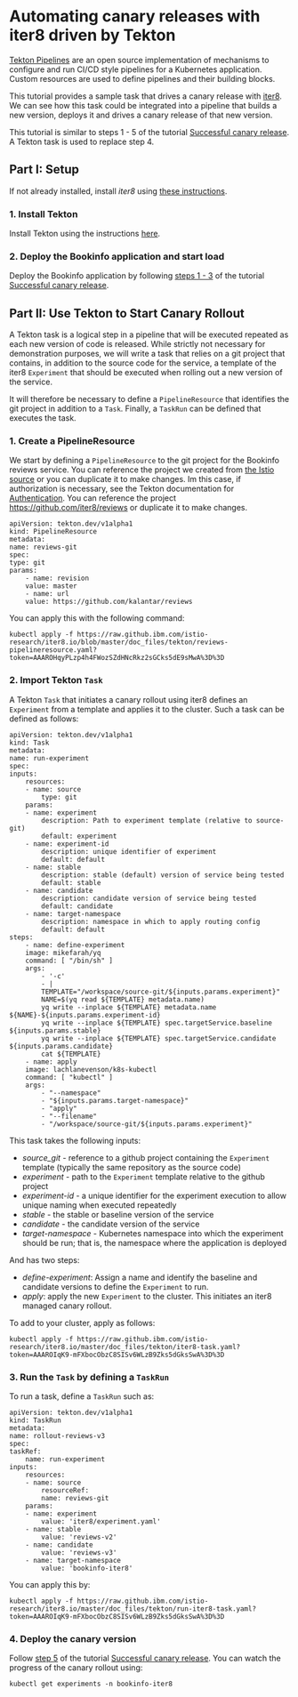 # Automating canary releases with iter8 driven by Tekton

[Tekton Pipelines](https://github.com/tektoncd/pipeline/tree/master/docs) are an open source implementation of mechanisms to configure and run CI/CD style pipelines for a Kubernetes application. Custom resources are used to define pipelines and their building blocks.

This tutorial provides a sample task that drives a canary release with [iter8](https://github.ibm.com/istio-research/iter8). We can see how this task could be integrated into a pipeline that builds a new version, deploys it and drives a canary release of that new version.

This tutorial is similar to steps 1 - 5 of the tutorial [Successful canary release](https://github.ibm.com/istio-research/iter8.io/blob/master/doc_files/iter8_bookinfo_istio.md#part-1-successful-canary-release-reviews-v2-to-reviews-v3). A Tekton task is used to replace step 4.

## Part I: Setup

If not already installed, install _iter8_ using [these instructions](https://github.ibm.com/istio-research/iter8.io/blob/master/doc_files/istio_install.md).

### 1. Install Tekton

Install Tekton using the instructions [here](https://github.com/tektoncd/pipeline/blob/master/docs/install.md).

### 2. Deploy the Bookinfo application and start load

Deploy the Bookinfo application by following [steps 1 - 3](https://github.ibm.com/istio-research/iter8.io/blob/master/doc_files/iter8_bookinfo_istio.md#1-deploy-the-bookinfo-application) of the tutorial [Successful canary release](https://github.ibm.com/istio-research/iter8.io/blob/master/doc_files/iter8_bookinfo_istio.md#part-1-successful-canary-release-reviews-v2-to-reviews-v3).

## Part II: Use Tekton to Start Canary Rollout

A Tekton task is a logical step in a pipeline that will be executed repeated as each new version of code is released. While strictly not necessary for demonstration purposes, we will write a task that relies on a git project that contains, in addition to the source code for the service, a template of the iter8 `Experiment` that should be executed when rolling out a new version of the service. 

It will therefore be necessary to define a `PipelineResource` that identifies the git project in addition to a `Task`. Finally, a `TaskRun` can be defined that executes the task.

### 1. Create a PipelineResource

We start by defining a `PipelineResource` to the git project for the Bookinfo reviews service. You can reference the project we created from [the Istio source](https://github.com/istio/istio/tree/master/samples/bookinfo/src/reviews) or you can duplicate it to make changes. Im this case, if authorization is necessary, see the Tekton documentation for [Authentication](https://github.com/tektoncd/pipeline/blob/master/docs/auth.md).
You can reference the project https://github.com/iter8/reviews or duplicate it to make changes.

    apiVersion: tekton.dev/v1alpha1
    kind: PipelineResource
    metadata:
    name: reviews-git
    spec:
    type: git
    params:
        - name: revision
        value: master
        - name: url
        value: https://github.com/kalantar/reviews

You can apply this with the following command:

    kubectl apply -f https://raw.github.ibm.com/istio-research/iter8.io/blob/master/doc_files/tekton/reviews-pipelineresource.yaml?token=AAAROHqyPLzp4h4FWozSZdHNcRkz2sGCks5dE9sMwA%3D%3D

### 2. Import Tekton `Task`

A Tekton `Task` that initiates a canary rollout using iter8 defines an `Experiment` from a template and applies it to the cluster. Such a task can be defined as follows:

    apiVersion: tekton.dev/v1alpha1
    kind: Task
    metadata:
    name: run-experiment
    spec:
    inputs:
        resources:
        - name: source
            type: git
        params:
        - name: experiment
            description: Path to experiment template (relative to source-git)
            default: experiment
        - name: experiment-id
            description: unique identifier of experiment 
            default: default
        - name: stable
            description: stable (default) version of service being tested
            default: stable
        - name: candidate
            description: candidate version of service being tested 
            default: candidate
        - name: target-namespace
            description: namespace in which to apply routing config
            default: default
    steps:
        - name: define-experiment
        image: mikefarah/yq
        command: [ "/bin/sh" ]
        args:
            - '-c'
            - |
            TEMPLATE="/workspace/source-git/${inputs.params.experiment}"
            NAME=$(yq read ${TEMPLATE} metadata.name)
            yq write --inplace ${TEMPLATE} metadata.name ${NAME}-${inputs.params.experiment-id}
            yq write --inplace ${TEMPLATE} spec.targetService.baseline ${inputs.params.stable}
            yq write --inplace ${TEMPLATE} spec.targetService.candidate ${inputs.params.candidate}
            cat ${TEMPLATE}
        - name: apply
        image: lachlanevenson/k8s-kubectl
        command: [ "kubectl" ]
        args:
            - "--namespace"
            - "${inputs.params.target-namespace}"
            - "apply"
            - "--filename"
            - "/workspace/source-git/${inputs.params.experiment}"

This task takes the following inputs:

- _source_git_ - reference to a github project containing the `Experiment` template (typically the same repository as the source code)
- _experiment_ - path to the `Experiment` template relative to the github project
- _experiment-id_ - a unique identifier for the experiment execution to allow unique naming when executed repeatedly
- _stable_ - the stable or baseline version of the service
- _candidate_ - the candidate version of the service
- _target-namespace_ - Kubernetes namespace into which the experiment should be run; that is, the namespace where the application is deployed

And has two steps:

- _define-experiment_: Assign a name and identify the baseline and candidate versions to define the `Experiment` to run.
- _apply_: apply the new `Experiment` to the cluster. This initiates an iter8 managed canary rollout.

To add to your cluster, apply as follows:

    kubectl apply -f https://raw.github.ibm.com/istio-research/iter8.io/master/doc_files/tekton/iter8-task.yaml?token=AAAROIqK9-mFXbocObzC8SISv6WLzB9Zks5dGksSwA%3D%3D

### 3. Run the `Task` by defining a `TaskRun`

To run a task, define a `TaskRun` such as:

    apiVersion: tekton.dev/v1alpha1
    kind: TaskRun
    metadata:
    name: rollout-reviews-v3
    spec:
    taskRef:
        name: run-experiment
    inputs:
        resources:
        - name: source
            resourceRef:
            name: reviews-git
        params:
        - name: experiment
            value: 'iter8/experiment.yaml'
        - name: stable
            value: 'reviews-v2'
        - name: candidate
            value: 'reviews-v3'
        - name: target-namespace
            value: 'bookinfo-iter8'

You can apply this by:

    kubectl apply -f https://raw.github.ibm.com/istio-research/iter8.io/master/doc_files/tekton/run-iter8-task.yaml?token=AAAROIqK9-mFXbocObzC8SISv6WLzB9Zks5dGksSwA%3D%3D

### 4. Deploy the canary version

Follow [step 5](https://github.ibm.com/istio-research/iter8.io/blob/master/doc_files/iter8_bookinfo_istio.md#5-deploy-the-canary-version-and-start-the-rollout) of the tutorial [Successful canary release](https://github.ibm.com/istio-research/iter8.io/blob/master/doc_files/iter8_bookinfo_istio.md#part-1-successful-canary-release-reviews-v2-to-reviews-v3).
You can watch the progress of the canary rollout using:

    kubectl get experiments -n bookinfo-iter8
